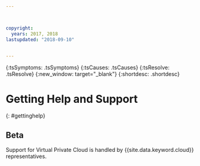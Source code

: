 ```yaml
---



copyright:
  years: 2017, 2018
lastupdated: "2018-09-10"


---
```


<!-- Common attributes used in the template are defined as follows: -->
{:tsSymptoms: .tsSymptoms}
{:tsCauses: .tsCauses}
{:tsResolve: .tsResolve}
{:new_window: target="_blank"}
{:shortdesc: .shortdesc}


# Getting Help and Support
{: #gettinghelp}

## Beta

Support for Virtual Private Cloud is handled by {{site.data.keyword.cloud}} representatives.

